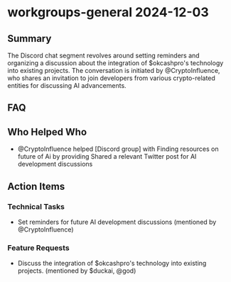 # workgroups-general 2024-12-03

## Summary
The Discord chat segment revolves around setting reminders and organizing a discussion about the integration of $okcashpro's technology into existing projects. The conversation is initiated by @CryptoInfluence, who shares an invitation to join developers from various crypto-related entities for discussing AI advancements.

## FAQ


## Who Helped Who
- @CryptoInfluence helped [Discord group] with Finding resources on future of Ai by providing Shared a relevant Twitter post for AI development discussions

## Action Items

### Technical Tasks
- Set reminders for future AI development discussions (mentioned by @CryptoInfluence)

### Feature Requests
- Discuss the integration of $okcashpro's technology into existing projects. (mentioned by $duckai, @god)